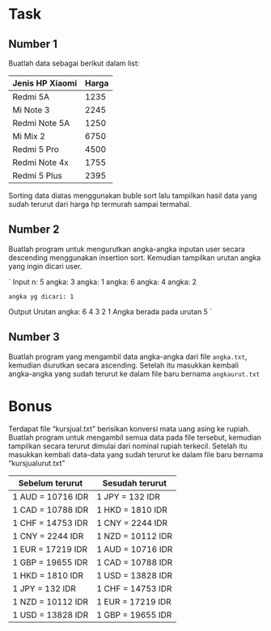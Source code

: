 # Task

## Number 1
Buatlah data sebagai berikut dalam list:

| Jenis HP Xiaomi | Harga |
| --- | --- |
| Redmi 5A  | 1235 |
| Mi Note 3  | 2245  |
| Redmi Note 5A  | 1250  |
| Mi Mix 2  | 6750  |
| Redmi 5 Pro  | 4500  |
| Redmi Note 4x  | 1755  |
| Redmi 5 Plus  | 2395  |

Sorting data diatas menggunakan buble sort lalu tampilkan hasil data yang sudah terurut dari harga hp termurah sampai termahal.

## Number 2
Buatlah program untuk mengurutkan angka-angka inputan user secara descending menggunakan insertion sort. Kemudian tampilkan urutan angka yang ingin dicari user. 

`
Input
	n: 5
	angka: 3
	angka: 1
	angka: 6
	angka: 4
	angka: 2

	angka yg dicari: 1

Output
	Urutan angka: 6 4 3 2 1
	Angka berada pada urutan 5
`

## Number 3
Buatlah program yang mengambil data angka-angka dari file `angka.txt`, kemudian diurutkan secara ascending. Setelah itu masukkan kembali angka-angka yang sudah terurut ke dalam file baru bernama `angkaurut.txt`

# Bonus
Terdapat file “kursjual.txt” berisikan konversi mata uang asing ke rupiah. Buatlah program untuk mengambil semua data pada file tersebut, kemudian tampilkan secara terurut dimulai dari nominal rupiah terkecil. Setelah itu masukkan kembali data-data yang sudah terurut ke dalam file baru bernama “kursjualurut.txt”

| Sebelum terurut | Sesudah terurut |
| ---- | ---- |
| 1 AUD = 10716 IDR | 1 JPY = 132 IDR |
| 1 CAD = 10788 IDR | 1 HKD = 1810 IDR |
| 1 CHF = 14753 IDR | 1 CNY = 2244 IDR |
| 1 CNY = 2244 IDR | 1 NZD = 10112 IDR |
| 1 EUR = 17219 IDR | 1 AUD = 10716 IDR |
| 1 GBP = 19655 IDR | 1 CAD = 10788 IDR |
| 1 HKD = 1810 IDR | 1 USD = 13828 IDR |
| 1 JPY = 132 IDR | 1 CHF = 14753 IDR |
| 1 NZD = 10112 IDR | 1 EUR = 17219 IDR |
| 1 USD = 13828 IDR | 1 GBP = 19655 IDR |

